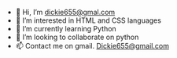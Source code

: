 - 👋 Hi, I’m dickie655@gmal.com
- 👀 I’m interested in HTML and CSS languages
- 🌱 I’m currently learning Python
- 💞️ I’m looking to collaborate on python
- 📫 Contact me on gmail. Dickie655@gmail.com

<!---
dickie655/dickie655 is a ✨ special ✨ repository because its `README.md` (this file) appears on your GitHub profile.
You can click the Preview link to take a look at your changes.
--->
